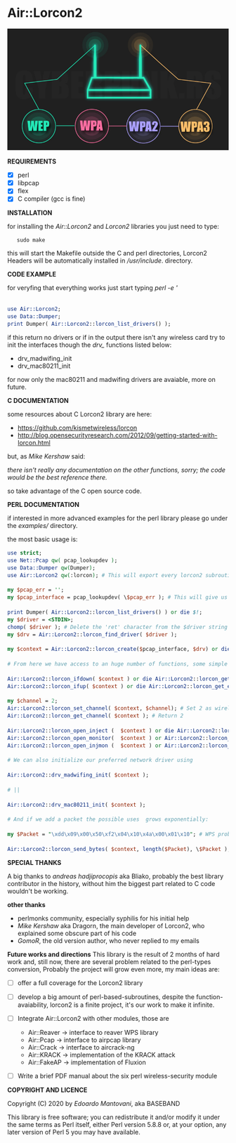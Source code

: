 Air::Lorcon2
================================================

![image of wireless_security_protocols_bg](./wireless.jpg)


**REQUIREMENTS**

- [x] perl 
- [x] libpcap
- [x] flex
- [x] C compiler (gcc is fine)

**INSTALLATION**

for installing the *Air::Lorcon2* and *Lorcon2* libraries you just need to type:

```shell
   sudo make

```

this will start the Makefile outside the C and perl directories, Lorcon2 Headers will be automatically installed in */usr/include*.
directory.

**CODE EXAMPLE**

for veryfing that everything works just start typing 
*perl -e '*

```perl

use Air::Lorcon2;
use Data::Dumper;
print Dumper( Air::Lorcon2::lorcon_list_drivers() );

```

if this return no drivers or if in the output there isn't any wireless card try to init the interfaces though the *drv_* functions listed below:

- drv_madwifing_init
- drv_mac80211_init

for now only the mac80211 and madwifing drivers are avaiable, more on future.

**C DOCUMENTATION**
 
some resources about C Lorcon2 library are here:

  - https://github.com/kismetwireless/lorcon 
  - http://blog.opensecurityresearch.com/2012/09/getting-started-with-lorcon.html

but, as *Mike Kershaw* said:

*there isn't really any documentation on the other functions, sorry; the code would be the best reference there.*

so take advantage of the C open source code.

**PERL DOCUMENTATION**

if interested in more advanced examples for the perl library please go under the *examples/* directory.

the most basic usage is:

```perl
use strict;
use Net::Pcap qw( pcap_lookupdev );
use Data::Dumper qw(Dumper);
use Air::Lorcon2 qw(:lorcon); # This will export every lorcon2 subroutines

my $pcap_err = '';
my $pcap_interface = pcap_lookupdev( \$pcap_err ); # This will give us the best interface avaiable for sniffing 

print Dumper( Air::Lorcon2::lorcon_list_drivers() ) or die $!;
my $driver = <STDIN>;
chomp( $driver ); # Delete the 'ret' character from the $driver string
my $drv = Air::Lorcon2::lorcon_find_driver( $driver );

my $context = Air::Lorcon2::lorcon_create($pcap_interface, $drv) or die $!;

# From here we have access to an huge number of functions, some simple examples are:

Air::Lorcon2::lorcon_ifdown( $context ) or die Air::Lorcon2::lorcon_get_error( $context ); # Set interface 'down'
Air::Lorcon2::lorcon_ifup( $context ) or die Air::Lorcon2::lorcon_get_error( $context ); # Set interface 'up'

my $channel = 2;
Air::Lorcon2::lorcon_set_channel( $context, $channel); # Set 2 as wireless-channel
Air::Lorcon2::lorcon_get_channel( $context ); # Return 2

Air::Lorcon2::lorcon_open_inject (  $context ) or die Air::Lorcon2::lorcon_get_error( $context ); # set the injection mode
Air::Lorcon2::lorcon_open_monitor(  $context ) or Air::Lorcon2::lorcon_get_error( $context ); # set the monitor mode
Air::Lorcon2::lorcon_open_injmon (  $context ) or Air::Lorcon2::lorcon_get_error( $context ); # set both

# We can also initialize our preferred network driver using

Air::Lorcon2::drv_madwifing_init( $context ); 

# ||

Air::Lorcon2::drv_mac80211_init( $context ); 

# And if we add a packet the possible uses  grows exponentially:

my $Packet = "\xdd\x09\x00\x50\xf2\x04\x10\x4a\x00\x01\x10"; # WPS probe packet taken by Air::Reaver, another my module for Reaver

Air::Lorcon2::lorcon_send_bytes( $context, length($Packet), \$Packet );

```

**SPECIAL THANKS**

A big thanks to *andreas hadjiprocopis* aka Bliako, probably the best library contributor in the history, without him the biggest part related to C code wouldn't be working.

**other thanks**
* perlmonks community, especially syphilis  for his initial help
* *Mike Kershaw* aka Dragorn, the main developer of Lorcon2, who explained some obscure part of his code
* *GomoR*, the old version author, who never replied to my emails

**Future works and directions**
This library is the result of 2 months of hard work and, still now, there are several problem related to the perl-types conversion, 
Probably the project will grow even more, my main ideas are:

- [ ] offer a full coverage for the Lorcon2 library
- [ ] develop a big amount of perl-based-subroutines, despite the function-avaiability, lorcon2 is a finite project, it's our work to make it infinite.
- [ ] Integrate Air::Lorcon2 with other modules, those are
   * Air::Reaver -> interface to reaver WPS library
   * Air::Pcap -> interface to airpcap library
   * Air::Crack -> interface to aircrack-ng
   * Air::KRACK -> implementation of the KRACK attack
   * Air::FakeAP -> implementation of Fluxion
   
- [ ] Write a brief PDF manual about the six perl wireless-security module

**COPYRIGHT AND LICENCE**

Copyright (C) 2020 by *Edoardo Mantovani*, aka BASEBAND


This library is free software; you can redistribute it and/or modify
it under the same terms as Perl itself, either Perl version 5.8.8 or,
at your option, any later version of Perl 5 you may have available.


